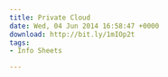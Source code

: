 ```yaml
---
title: Private Cloud
date: Wed, 04 Jun 2014 16:58:47 +0000
download: http://bit.ly/1mIOp2t
tags:
- Info Sheets

---
```

